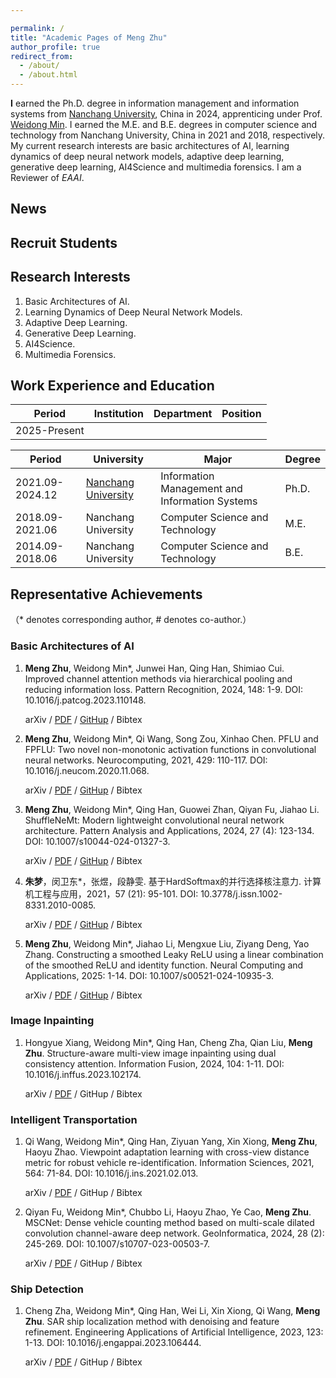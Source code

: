 ```yaml
---

permalink: /
title: "Academic Pages of Meng Zhu"
author_profile: true
redirect_from: 
  - /about/
  - /about.html
---
```


**I** earned the Ph.D. degree in information management and information systems from [Nanchang University](https://www.ncu.edu.cn/), China in 2024, apprenticing under Prof. [Weidong Min](https://smcs.ncu.edu.cn/szdw/jsml/ce79f6f094154067a7dda50292b90603.htm). I earned the M.E. and B.E. degrees in computer science and technology from Nanchang University, China in 2021 and 2018, respectively. My current research interests are basic architectures of AI, learning dynamics of deep neural network models, adaptive deep learning, generative deep learning, AI4Science and multimedia forensics. I am a Reviewer of *EAAI*.

News
------

## Recruit Students

## Research Interests

1. Basic Architectures of AI.
2. Learning Dynamics of Deep Neural Network Models.
3. Adaptive Deep Learning.
4. Generative Deep Learning.
5. AI4Science.
6. Multimedia Forensics.

## Work Experience and Education

<div class="table-wrapper-about-work-experience">
  <table>
    <thead>
      <tr>
        <th>Period</th>
        <th>Institution</th>
        <th>Department</th>
        <th>Position</th>
      </tr>
    </thead>
    <tbody>
      <tr>
        <td>2025-Present</td>
        <td></td>
        <td></td>
        <td></td>
      </tr>
    </tbody>
  </table>
</div>
<div class="table-wrapper-about-education">
  <table>
    <thead>
      <tr>
        <th>Period</th>
        <th>University</th>
        <th>Major</th>
        <th>Degree</th>
      </tr>
    </thead>
    <tbody>
      <tr>
        <td>2021.09-2024.12</td>
        <td><a href="https://www.ncu.edu.cn" target="_blank" rel="noopener">Nanchang University</a></td>
        <td>Information Management and Information Systems</td>
        <td>Ph.D.</td>
      </tr>
      <tr>
        <td>2018.09-2021.06</td>
        <td>Nanchang University</td>
        <td>Computer Science and Technology</td>
        <td>M.E.</td>
      </tr>
      <tr>
        <td>2014.09-2018.06</td>
        <td>Nanchang University</td>
        <td>Computer Science and Technology</td>
        <td>B.E.</td>
      </tr>
    </tbody>
  </table>
</div>

## Representative Achievements

（* denotes corresponding author, # denotes co-author.）

### Basic Architectures of AI

1. **Meng Zhu**, Weidong Min*, Junwei Han, Qing Han, Shimiao Cui. Improved channel attention methods via hierarchical pooling and reducing information loss. Pattern Recognition, 2024, 148: 1-9. DOI: 10.1016/j.patcog.2023.110148.

   arXiv / [PDF](https://mengzhu0308.github.io/mengzhu0308.githup.io/files/papers/2024-04-01-gsaca-meca.pdf) / [GitHup](https://github.com/mengzhu0308/GSACA-MECA) / Bibtex

2. **Meng Zhu**, Weidong Min*, Qi Wang, Song Zou, Xinhao Chen. PFLU and FPFLU: Two novel non-monotonic activation functions in convolutional neural networks. Neurocomputing, 2021, 429: 110-117. DOI: 10.1016/j.neucom.2020.11.068.

   arXiv / [PDF](https://mengzhu0308.github.io/mengzhu0308.githup.io/files/papers/2021-03-14-pflu-fpflu.pdf) / [GitHup](https://github.com/mengzhu0308/PFLU-FPFLU) / Bibtex

3. **Meng Zhu**, Weidong Min*, Qing Han, Guowei Zhan, Qiyan Fu, Jiahao Li. ShuffleNeMt: Modern lightweight convolutional neural network architecture. Pattern Analysis and Applications, 2024, 27 (4): 123-134. DOI: 10.1007/s10044-024-01327-3.

   arXiv / [PDF](https://mengzhu0308.github.io/mengzhu0308.githup.io/files/papers/2024-12-01-shufflenemt.pdf) / [GitHup](https://github.com/mengzhu0308/ShuffleNeMt) / Bibtex

4. **朱梦**，闵卫东*，张煜，段静雯. 基于HardSoftmax的并行选择核注意力. 计算机工程与应用，2021，57 (21): 95-101. DOI: 10.3778/j.issn.1002-8331.2010-0085.

   arXiv / [PDF](https://mengzhu0308.github.io/mengzhu0308.githup.io/files/papers/2021-01-19-hardsoftmax.pdf) / [GitHup](https://github.com/mengzhu0308/PSK-Attention) / Bibtex

5. **Meng Zhu**, Weidong Min*, Jiahao Li, Mengxue Liu, Ziyang Deng, Yao Zhang. Constructing a smoothed Leaky ReLU using a linear combination of the smoothed ReLU and identity function. Neural Computing and Applications, 2025: 1-14. DOI: 10.1007/s00521-024-10935-3.

   arXiv / [PDF](https://mengzhu0308.github.io/mengzhu0308.githup.io/files/papers/2025-03-01-leakypflu.pdf) / [GitHup](https://github.com/mengzhu0308/LPFLU) / Bibtex

### Image Inpainting

1. Hongyue Xiang, Weidong Min*, Qing Han, Cheng Zha, Qian Liu, **Meng Zhu**. Structure-aware multi-view image inpainting using dual consistency attention. Information Fusion, 2024, 104: 1-11. DOI: 10.1016/j.inffus.2023.102174.

   arXiv / [PDF](https://mengzhu0308.github.io/mengzhu0308.githup.io/files/papers/2023-12-01-image-inpainting.pdf) / GitHup / Bibtex

### Intelligent Transportation

1. Qi Wang, Weidong Min*, Qing Han, Ziyuan Yang, Xin Xiong, **Meng Zhu**, Haoyu Zhao. Viewpoint adaptation learning with cross-view distance metric for robust vehicle re-identification. Information Sciences, 2021, 564: 71-84. DOI: 10.1016/j.ins.2021.02.013.

   arXiv / [PDF](https://mengzhu0308.github.io/mengzhu0308.githup.io/files/papers/2021-06-01-vehicle-re-identification.pdf) / GitHup / Bibtex

2. Qiyan Fu, Weidong Min*, Chubbo Li, Haoyu Zhao, Ye Cao, **Meng Zhu**. MSCNet: Dense vehicle counting method based on multi-scale dilated convolution channel-aware deep network. GeoInformatica, 2024, 28 (2): 245-269. DOI: 10.1007/s10707-023-00503-7.

   arXiv / [PDF](https://mengzhu0308.github.io/mengzhu0308.githup.io/files/papers/2023-07-01-mscnet.pdf) / GitHup / Bibtex

### Ship Detection

1. Cheng Zha, Weidong Min*, Qing Han, Wei Li, Xin Xiong, Qi Wang, **Meng Zhu**. SAR ship localization method with denoising and feature refinement. Engineering Applications of Artificial Intelligence, 2023, 123: 1-13. DOI: 10.1016/j.engappai.2023.106444. 

   arXiv / [PDF](https://mengzhu0308.github.io/mengzhu0308.githup.io/files/papers/2023-08-01-sar-ship-localization.pdf) / GitHup / Bibtex

